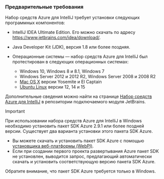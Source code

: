 ### <a name="prerequisites"></a>Предварительные требования
Набор средств Azure для IntelliJ требует установки следующих программных компонентов:

* IntelliJ IDEA Ultimate Edition. Его можно скачать по адресу <https://www.jetbrains.com/idea/download/>.
* Java Developer Kit (JDK), версия 1.8 или более поздняя. 
* Операционные системы — набор средств Azure для IntelliJ был протестирован в следующих операционных системах:
  
  * Windows 10, Windows 8 и 8.1, Windows 7
  * Windows Server 2012 и 2012 R2, Windows Server 2008 и 2008 R2
  * [Mac OS X](http://www.apple.com/osx) версии Yosemite и El Captain
  * [Ubuntu Linux](http://www.ubuntu.com) версии 12, 14 и 15

Дополнительные сведения можно найти на странице [Набор средств Azure для IntelliJ](https://plugins.jetbrains.com/plugin/8053) в репозитории подключаемого модуля JetBrains.

> [!IMPORTANT]
> При использовании набора средств Azure для IntelliJ в Windows необходимо установить пакет SDK Azure 2.9.1 или более поздней версии. Существует два варианта установки этого пакета SDK Azure.
> 
> * Вы можете скачать и установить пакет SDK Azure с помощью [установщика веб-платформы (WebPI)](http://go.microsoft.com/fwlink/?LinkID=252838).
> * Если при создании первого проекта развертывания Azure пакет SDK не установлен, выводится запрос, предлагающий автоматически скачать и установить соответствующую версию пакета SDK Azure.
> 
> Обратите внимание, что пакет SDK Azure требуется только в Windows.
> 
> 



<!--HONumber=Nov16_HO3-->


